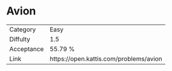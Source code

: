 # Avion

<table>
    <tr>
        <td>Category</td>
        <td>Easy</td>
    </tr>
    <tr>
        <td>Diffulty</td>
        <td>1.5</td>
    </tr>
    <tr>
        <td>Acceptance</td>
        <td>55.79 %</td>
    </tr>
    <tr>
        <td>Link</td>
        <td>https://open.kattis.com/problems/avion</td>
    </tr>
</table>